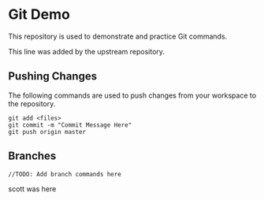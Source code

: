 # Git Demo

This repository is used to demonstrate and practice Git commands.

This line was added by the upstream repository.

## Pushing Changes

The following commands are used to push changes from your workspace to the repository.

```
git add <files>
git commit -m "Commit Message Here"
git push origin master
```

## Branches

```
//TODO: Add branch commands here
```

scott was here
